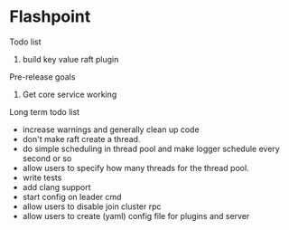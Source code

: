 # Flashpoint

Todo list

1. build key value raft plugin

Pre-release goals

1. Get core service working

Long term todo list

* increase warnings and generally clean up code
* don't make raft create a thread.
* do simple scheduling in thread pool and make logger schedule every second or so
* allow users to specify how many threads for the thread pool.
* write tests
* add clang support
* start config on leader cmd
* allow users to disable join cluster rpc
* allow users to create (yaml) config file for plugins and server